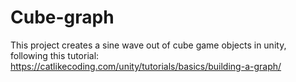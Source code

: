# Cube-graph

This project creates a sine wave out of cube game objects in unity, following this tutorial:
https://catlikecoding.com/unity/tutorials/basics/building-a-graph/